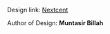 Design link: [Nextcent][design-link]

Author of Design: **Muntasir Billah**

[design-link]:https://www.figma.com/community/file/1222060007934600841/responsive-landing-page-design-website-home-page-design-agency-website-ui-design
